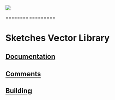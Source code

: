 [![][travis img]][travis]
<!--
[![][mavenbadge img]][mavenbadge] [![codecov](https://codecov.io/gh/DataSketches/sketches-vector/branch/master/graph/badge.svg)](https://codecov.io/gh/DataSketches/sketches-vector)

[![][gitter img]][gitter]
-->
=================

# Sketches Vector Library

## [Documentation](https://datasketches.github.io)

<!--## [Latest Release](https://github.com/DataSketches/sketches-vector/releases)-->

## [Comments](https://groups.google.com/forum/#!forum/sketches-user)

## [Building](https://github.com/DataSketches/sketches-vector/blob/master/README_building.md)


[travis]:https://travis-ci.org//DataSketches/sketches-vector/builds?branch=master
[travis img]:https://secure.travis-ci.org/DataSketches/sketches-vector.svg?branch=master

[mavenbadge]:https://search.maven.org/#search|gav|1|g%3A%22com.yahoo.datasketches%22%20AND%20a%3A%22sketches-vector%22
[mavenbadge img]:https://maven-badges.herokuapp.com/maven-central/com.yahoo.datasketches/sketches-vector/badge.svg

[gitter]:https://gitter.im/DataSketches/sketches-vector
[gitter img]:https://img.shields.io/badge/gitter-JOIN%20CHAT-blue.svg
